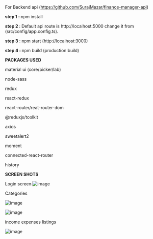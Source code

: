 For Backend api (https://github.com/SurajMazar/finance-manager-api) 

<b>step 1 : </b> npm install

<b>step 2 : </b> Default api route is http://localhost:5000 change it from (src/config/app.config.ts).

<b>step 3 : </b> npm start (http://localhost:3000)

<b>step 4 : </b> npm build (production build)

<b>PACKAGES USED</b>

material ui (core/picker/lab)

node-sass

redux

react-redux

react-router/reat-router-dom

@reduxjs/toolkit

axios

sweetalert2

moment

connected-react-router

history


<b>SCREEN SHOTS</b>

Login screen
![image](https://user-images.githubusercontent.com/49373020/120115279-ad392c00-c1a2-11eb-87d2-ec2baf2b4888.png)



Categories

![image](https://user-images.githubusercontent.com/49373020/120115239-811dab00-c1a2-11eb-8ffc-b2d5f3ae1af1.png)


![image](https://user-images.githubusercontent.com/49373020/120115262-9db9e300-c1a2-11eb-8189-e50a7b1a6493.png)


income expenses listings

![image](https://user-images.githubusercontent.com/49373020/120115289-c641dd00-c1a2-11eb-98d8-38d3e723f15b.png)



